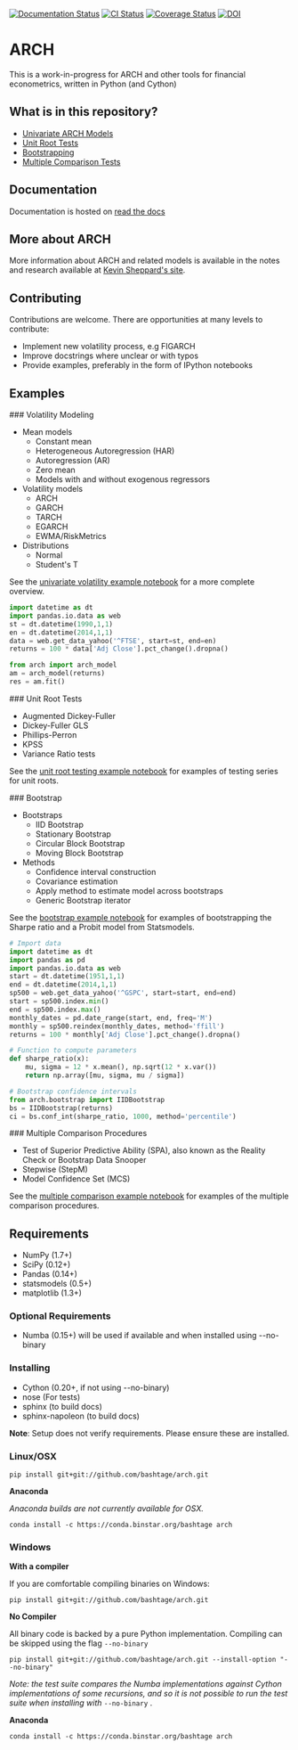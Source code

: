 [![Documentation Status](https://readthedocs.org/projects/arch/badge/?version=latest)](http://arch.readthedocs.org/en/latest/)
[![CI Status](https://travis-ci.org/bashtage/arch.svg?branch=master)](https://travis-ci.org/bashtage/arch)
[![Coverage Status](https://coveralls.io/repos/bashtage/arch/badge.svg?branch=master)](https://coveralls.io/r/bashtage/arch?branch=master)
[![DOI](https://zenodo.org/badge/doi/10.5281/zenodo.15681.svg)](http://dx.doi.org/10.5281/zenodo.15681)

# ARCH

This is a work-in-progress for ARCH and other tools for financial econometrics, 
written in Python (and Cython)

## What is in this repository?

* [Univariate ARCH Models](#volatility)
* [Unit Root Tests](#unit-root)
* [Bootstrapping](#bootstrap)
* [Multiple Comparison Tests](#multiple-comparison)

## Documentation
Documentation is hosted on [read the docs](http://arch.readthedocs.org/en/latest/)

## More about ARCH
More information about ARCH and related models is available in the notes and 
research available at [Kevin Sheppard's site](http://www.kevinsheppard.com).

## Contributing

Contributions are welcome.  There are opportunities at many levels to 
contribute:

* Implement new volatility process, e.g FIGARCH
* Improve docstrings where unclear or with typos
* Provide examples, preferably in the form of IPython notebooks

## Examples

<a name="volatility"/>
### Volatility Modeling 

* Mean models
    * Constant mean
    * Heterogeneous Autoregression (HAR)
    * Autoregression (AR)
    * Zero mean
    * Models with and without exogenous regressors
* Volatility models
    * ARCH
    * GARCH
    * TARCH
    * EGARCH
    * EWMA/RiskMetrics
* Distributions
    * Normal
    * Student's T

See the [univariate volatility example notebook](http://nbviewer.ipython.org/github/bashtage/arch/blob/master/examples/univariate_volatility_modeling.ipynb) for a more complete overview.

```python
import datetime as dt
import pandas.io.data as web
st = dt.datetime(1990,1,1)
en = dt.datetime(2014,1,1)
data = web.get_data_yahoo('^FTSE', start=st, end=en)
returns = 100 * data['Adj Close'].pct_change().dropna()

from arch import arch_model
am = arch_model(returns)
res = am.fit()
```

<a name="unit-root"/>
### Unit Root Tests

* Augmented Dickey-Fuller
* Dickey-Fuller GLS
* Phillips-Perron
* KPSS
* Variance Ratio tests

See the [unit root testing example notebook](http://nbviewer.ipython.org/github/bashtage/arch/blob/master/examples/unitroot_examples.ipynb) for examples of testing series for unit roots.

<a name="bootstrap"/>
### Bootstrap

* Bootstraps
    * IID Bootstrap
    * Stationary Bootstrap
    * Circular Block Bootstrap
    * Moving Block Bootstrap
* Methods
    * Confidence interval construction
    * Covariance estimation
    * Apply method to estimate model across bootstraps
    * Generic Bootstrap iterator

See the [bootstrap example notebook](http://nbviewer.ipython.org/github/bashtage/arch/blob/master/examples/bootstrap_examples.ipynb) 
for examples of bootstrapping the Sharpe ratio and a Probit model from 
Statsmodels.


```python
# Import data
import datetime as dt
import pandas as pd
import pandas.io.data as web
start = dt.datetime(1951,1,1)
end = dt.datetime(2014,1,1)
sp500 = web.get_data_yahoo('^GSPC', start=start, end=end)
start = sp500.index.min()
end = sp500.index.max()
monthly_dates = pd.date_range(start, end, freq='M')
monthly = sp500.reindex(monthly_dates, method='ffill')
returns = 100 * monthly['Adj Close'].pct_change().dropna()

# Function to compute parameters
def sharpe_ratio(x):
    mu, sigma = 12 * x.mean(), np.sqrt(12 * x.var())
    return np.array([mu, sigma, mu / sigma])

# Bootstrap confidence intervals
from arch.bootstrap import IIDBootstrap
bs = IIDBootstrap(returns)
ci = bs.conf_int(sharpe_ratio, 1000, method='percentile')    
```

<a name="multiple-comparison"/>
### Multiple Comparison Procedures

* Test of Superior Predictive Ability (SPA), also known as the Reality Check or Bootstrap Data Snooper
* Stepwise (StepM)
* Model Confidence Set (MCS)

See the [multiple comparison example notebook](http://nbviewer.ipython.org/github/bashtage/arch/blob/master/examples/multiple-comparison_examples.ipynb) 
for examples of the multiple comparison procedures.

## Requirements

* NumPy (1.7+)
* SciPy (0.12+)
* Pandas (0.14+)
* statsmodels (0.5+)
* matplotlib (1.3+)

### Optional Requirements

* Numba (0.15+) will be used if available and when installed using --no-binary

### Installing

* Cython (0.20+, if not using --no-binary)
* nose (For tests)
* sphinx (to build docs)
* sphinx-napoleon (to build docs)

**Note**: Setup does not verify requirements.  Please ensure these are installed.

### Linux/OSX

```
pip install git+git://github.com/bashtage/arch.git
```

**Anaconda**

_Anaconda builds are not currently available for OSX._

```
conda install -c https://conda.binstar.org/bashtage arch
```

### Windows

**With a compiler**

If you are comfortable compiling binaries on Windows:

```
pip install git+git://github.com/bashtage/arch.git
```

**No Compiler**

All binary code is backed by a pure Python implementation.  Compiling can be 
skipped using the flag `--no-binary`
 
```
pip install git+git://github.com/bashtage/arch.git --install-option "--no-binary"
```

_Note: the test suite compares the Numba implementations against Cython 
implementations of some recursions, and so it is not possible to run the 
test suite when installing with_ `--no-binary` .

**Anaconda**

```
conda install -c https://conda.binstar.org/bashtage arch
```

